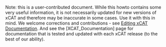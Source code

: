 Note: this is a user-contributed document. While this howto contains some very useful information, it is not necessarily updated for new versions of xCAT and therefore may be inaccurate in some cases. Use it with this in mind. We welcome corrections and contributions - see [Editing xCAT Documentation](Editing_and_Downloading_xCAT_Documentation). And see the [XCAT_Documentation] page for documentation that is tested and updated with each xCAT release (to the best of our ability).
